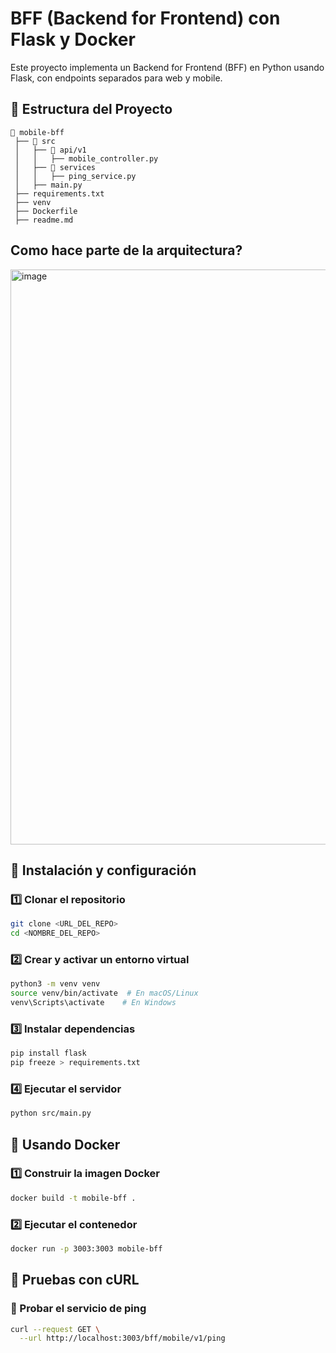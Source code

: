 # BFF (Backend for Frontend) con Flask y Docker

Este proyecto implementa un Backend for Frontend (BFF) en Python usando Flask, con endpoints separados para web y mobile. 

## 📌 Estructura del Proyecto
```
📂 mobile-bff
 ├── 📂 src
 │   ├── 📂 api/v1
 │   │   ├── mobile_controller.py
 │   ├── 📂 services
 │   │   ├── ping_service.py
 │   ├── main.py
 ├── requirements.txt
 ├── venv
 ├── Dockerfile
 ├── readme.md
```

## Como hace parte de la arquitectura?
<img width="920" alt="image" src="https://github.com/user-attachments/assets/3b510bcc-581e-4784-b6a2-838eaef87975" />


## 🚀 Instalación y configuración

### 1️⃣ Clonar el repositorio
```bash
git clone <URL_DEL_REPO>
cd <NOMBRE_DEL_REPO>
```

### 2️⃣ Crear y activar un entorno virtual
```bash
python3 -m venv venv
source venv/bin/activate  # En macOS/Linux
venv\Scripts\activate    # En Windows
```

### 3️⃣ Instalar dependencias
```bash
pip install flask
pip freeze > requirements.txt
```

### 4️⃣ Ejecutar el servidor
```bash
python src/main.py
```

## 🐳 Usando Docker

### 1️⃣ Construir la imagen Docker
```bash
docker build -t mobile-bff .
```

### 2️⃣ Ejecutar el contenedor
```bash
docker run -p 3003:3003 mobile-bff
```

## 📡 Pruebas con cURL

### 🔹 Probar el servicio de ping
```bash
curl --request GET \
  --url http://localhost:3003/bff/mobile/v1/ping
```
